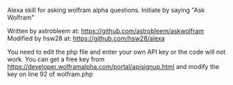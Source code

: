 Alexa skill for asking wolfram alpha questions. Initiate by saying "Ask Wolfram"

Written by astrobleem at: https://github.com/astrobleem/askwolfram
Modified by hsw28 at: https://github.com/hsw28/alexa

You need to edit the php file and enter your own API key or the code will not work. You can get a free key from https://developer.wolframalpha.com/portal/apisignup.html and modify the key on line 92 of wolfram.php


